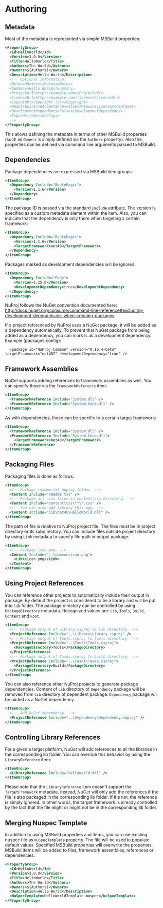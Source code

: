 # Authoring

## Metadata

Most of the metadata is represented via simple MSBuild properties:

```xml
<PropertyGroup>
  <Id>HelloWorld</Id>
  <Version>1.0.0</Version>
  <Title>HelloWorld</Title>
  <Authors>The World</Authors>
  <Owners>$(Authors)</Owners>
  <Description>Hello World</Description>
  <!-- Optional information:
  <ReleaseNotes></ReleaseNotes>
  <Summary>Hello World</Summary>
  <ProjectUrl>http://example.com</ProjectUrl>
  <LicenseUrl>http://example.com/license</LicenseUrl>
  <Copyright>Copyright (c)</Copyright>
  <RequireLicenseAcceptance>False</RequireLicenseAcceptance>
  <DevelopmentDependency>False</DevelopmentDependency>
  <Tags>HelloWorld</Tags>
  -->
</PropertyGroup>
```

This allows defining the metadata in terms of other MSBuild properties (such as
`Owners` is simply defined via the `Authors` property). Also the, properties
can be defined via command line arguments passed to MSBuild.

## Dependencies

Package dependencies are expressed via MSBuild item groups:

```xml
<ItemGroup>
  <Dependency Include="RouteMagic">
    <Version>1.1.6</Version>
  </Dependency>
</ItemGroup>
```

The package ID is passed via the standard `Include` attribute. The version is
specified as a custom metadata element within the item. Also, you can indicate
that the dependency is only there when targeting a certain framework:

```xml
<ItemGroup>
  <Dependency Include="RouteMagic">
    <Version>1.1.6</Version>
    <TargetFramework>net40</TargetFramework>
  </Dependency>
</ItemGroup>
```

Packages marked as development dependencies will be ignored.

```xml
<ItemGroup>
  <Dependency Include="Fody">
    <Version>1.25.0</Version>
    <DevelopmentDependency>true</DevelopmentDependency>
  </Dependency>
</ItemGroup>
```

NuProj follows the NuGet convention documented here:
http://docs.nuget.org/consume/command-line-reference#excluding-development-dependencies-when-creating-packages

If a project referenced by NuProj uses a NuGet package, it will be added as a dependency automatically. To prevent that NuGet package from being added as a dependency, you can mark is as a development dependency. Example (packages.config):

```
  <package id="NuProj.Common" version="0.10.4-beta" targetFramework="net452" developmentDependency="true" />
```

## Framework Assemblies

NuGet supports adding references to framework assemblies as well. You can
specify those via the `FrameworkReference` item:

```xml
<ItemGroup>
  <FrameworkReference Include="System.dll" />
  <FrameworkReference Include="System.Core.dll" />
</ItemGroup>
```

As with dependencies, those can be specific to a certain target framework:

```xml
<ItemGroup>
  <FrameworkReference Include="System.dll" />
  <FrameworkReference Include="System.Core.dll">
    <TargetFramework>net40</TargetFramework>
  </FrameworkReference>
</ItemGroup>
```

## Packaging Files

Packaging files is done as follows:

```xml
<ItemGroup>
  <!-- Package readme.txt nuproj folder. -->
  <Content Include="readme.txt" />
  <!-- Package all .css files in content\css directory. -->
  <Content Include="content\css\**\*.css" />
  <!-- You can also add library this way. -->
  <Content Include="lib\net40\HelloWorld.dll" />
</ItemGroup>
```

The path of file is relative to NuProj project file. The files must be in 
project directory or its subdirectory. You can include files outside project 
directory by using `Link` metadata to specify file path in output package.

```xml
<ItemGroup>
  <!-- Package icon.png. -->
  <Content Include="..\common\icon.png">
    <Link>icon.png</Link>
  </Content>
</ItemGroup>
```

## Using Project References

You can reference other projects to automatically include their output in 
package. By default the project is considered to be a library and will be
put into `lib` folder. The package directory can be controlled by using 
`PackageDirectory` metadata. Recognized values are: `Lib`, `Tools`, `Build`,
`Content` and `Root`. 

```xml
<ItemGroup>
  <!-- Package output of Library.csproj to lib directory. -->
  <ProjectReference Include="..\Library\Library.csproj" />
  <!-- Package output of Tools.csproj to tools directory. -->
  <ProjectReference Include="..\Tools\Tools.csproj">
    <PackageDirectory>Tools</PackageDirectory>
  </ProjectReference>
  <!-- Package output of Tasks.csproj to build directory. -->
  <ProjectReference Include="..\Tasks\Tasks.csproj">
    <PackageDirectory>Build</PackageDirectory>
  </ProjectReference>
</ItemGroup>
```

You can also reference other NuProj projects to generate package dependencies.
Content of `Lib` directory of `Dependency` package will be removed from `Lib` 
directory of dependent package. `Dependency` package will be added as a NuGet 
dependency.

```xml
<ItemGroup>
  <!-- Add NuGet dependency. -->
  <ProjectReference Include="..\Dependency\Dependency.nuproj" />
</ItemGroup>
```

## Controlling Library References

For a given a target platform, NuGet will add references to all the libraries in
the corresponding lib folder. You can override this behavior by using the
`LibraryReference` item:

```xml
<ItemGroup>
  <LibraryReference Include="HelloWorld.dll" />
</ItemGroup>
```

Please note that the `LibraryReference` item doesn't support the `TargetFramework`
metadata. Instead, NuGet will only add the references if the file is also
packaged in the corresponding lib folder. If it's not, the reference is simply
ignored. In other words, the target framework is already controlled by the fact
that the file might or might not be in the corresponding lib folder.

## Merging Nuspec Template

In addition to using MSBuild properties and items, you can use existing nuspec
file as `NuSpecTemplate` property. The file will be used to populate default 
values. Specified MSBuild properties will overwrite the properties. MSBuild
items will be added to files, framework assemblies, references or dependencies.

```xml
<PropertyGroup>
  <Id>HelloWorld</Id>
  <Version>1.0.0</Version>
  <Title>HelloWorld</Title>
  <Authors>The World</Authors>
  <Owners>$(Authors)</Owners>
  <Description>Hello World</Description>
  <NuSpecTemplate>HelloWorldTemplate.nuspec</NuSpecTemplate>
</PropertyGroup>
```
